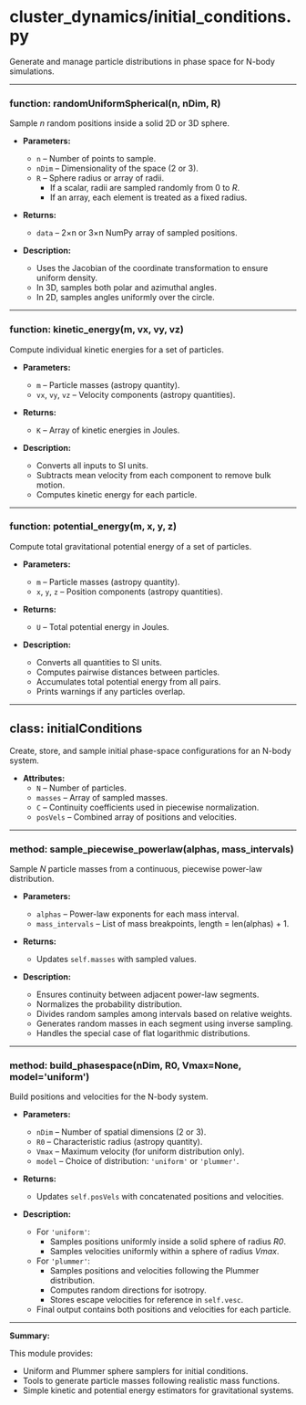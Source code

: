 # **cluster_dynamics/initial_conditions.py**

Generate and manage particle distributions in phase space for N-body simulations.

---

### **function: randomUniformSpherical**(n, nDim, R)

Sample *n* random positions inside a solid 2D or 3D sphere.

- **Parameters:**
  - `n` – Number of points to sample.
  - `nDim` – Dimensionality of the space (2 or 3).
  - `R` – Sphere radius or array of radii.  
    - If a scalar, radii are sampled randomly from 0 to *R*.  
    - If an array, each element is treated as a fixed radius.

- **Returns:**
  - `data` – 2×n or 3×n NumPy array of sampled positions.

- **Description:**
  - Uses the Jacobian of the coordinate transformation to ensure uniform density.  
  - In 3D, samples both polar and azimuthal angles.  
  - In 2D, samples angles uniformly over the circle.

---

### **function: kinetic_energy**(m, vx, vy, vz)

Compute individual kinetic energies for a set of particles.

- **Parameters:**
  - `m` – Particle masses (astropy quantity).  
  - `vx`, `vy`, `vz` – Velocity components (astropy quantities).

- **Returns:**
  - `K` – Array of kinetic energies in Joules.

- **Description:**
  - Converts all inputs to SI units.  
  - Subtracts mean velocity from each component to remove bulk motion.  
  - Computes kinetic energy for each particle.

---

### **function: potential_energy**(m, x, y, z)

Compute total gravitational potential energy of a set of particles.

- **Parameters:**
  - `m` – Particle masses (astropy quantity).  
  - `x`, `y`, `z` – Position components (astropy quantities).

- **Returns:**
  - `U` – Total potential energy in Joules.

- **Description:**
  - Converts all quantities to SI units.  
  - Computes pairwise distances between particles.  
  - Accumulates total potential energy from all pairs.  
  - Prints warnings if any particles overlap.

---

## **class: initialConditions**

Create, store, and sample initial phase-space configurations for an N-body system.

- **Attributes:**
  - `N` – Number of particles.  
  - `masses` – Array of sampled masses.  
  - `C` – Continuity coefficients used in piecewise normalization.  
  - `posVels` – Combined array of positions and velocities.

---

### **method: sample_piecewise_powerlaw**(alphas, mass_intervals)

Sample *N* particle masses from a continuous, piecewise power-law distribution.

- **Parameters:**
  - `alphas` – Power-law exponents for each mass interval.  
  - `mass_intervals` – List of mass breakpoints, length = len(alphas) + 1.

- **Returns:**
  - Updates `self.masses` with sampled values.

- **Description:**
  - Ensures continuity between adjacent power-law segments.  
  - Normalizes the probability distribution.  
  - Divides random samples among intervals based on relative weights.  
  - Generates random masses in each segment using inverse sampling.  
  - Handles the special case of flat logarithmic distributions.

---

### **method: build_phasespace**(nDim, R0, Vmax=None, model='uniform')

Build positions and velocities for the N-body system.

- **Parameters:**
  - `nDim` – Number of spatial dimensions (2 or 3).  
  - `R0` – Characteristic radius (astropy quantity).  
  - `Vmax` – Maximum velocity (for uniform distribution only).  
  - `model` – Choice of distribution: `'uniform'` or `'plummer'`.

- **Returns:**
  - Updates `self.posVels` with concatenated positions and velocities.

- **Description:**
  - For `'uniform'`:  
    - Samples positions uniformly inside a solid sphere of radius *R0*.  
    - Samples velocities uniformly within a sphere of radius *Vmax*.  
  - For `'plummer'`:  
    - Samples positions and velocities following the Plummer distribution.  
    - Computes random directions for isotropy.  
    - Stores escape velocities for reference in `self.vesc`.  
  - Final output contains both positions and velocities for each particle.

---

**Summary:**

This module provides:
- Uniform and Plummer sphere samplers for initial conditions.  
- Tools to generate particle masses following realistic mass functions.  
- Simple kinetic and potential energy estimators for gravitational systems.
